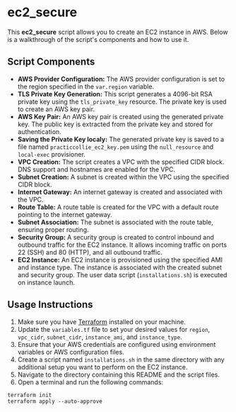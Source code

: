 # ec2_secure

This **ec2_secure** script allows you to create an EC2 instance in AWS. Below is a walkthrough of the script's components and how to use it.


## Script Components

- **AWS Provider Configuration:** The AWS provider configuration is set to the region specified in the `var.region` variable.
- **TLS Private Key Generation:** This script generates a 4096-bit RSA private key using the `tls_private_key` resource. The private key is used to create an AWS key pair.
- **AWS Key Pair:** An AWS key pair is created using the generated private key. The public key is extracted from the private key and stored for authentication.
- **Saving the Private Key localy:** The generated private key is saved to a file named `practiccollie_ec2_key.pem` using the `null_resource` and `local-exec` provisioner.
- **VPC Creation:** The script creates a VPC with the specified CIDR block. DNS support and hostnames are enabled for the VPC.
- **Subnet Creation:** A subnet is created within the VPC using the specified CIDR block.
- **Internet Gateway:** An internet gateway is created and associated with the VPC.
- **Route Table:** A route table is created for the VPC with a default route pointing to the internet gateway.
- **Subnet Association:** The subnet is associated with the route table, ensuring proper routing.
- **Security Group:** A security group is created to control inbound and outbound traffic for the EC2 instance. It allows incoming traffic on ports 22 (SSH) and 80 (HTTP), and all outbound traffic.
- **EC2 Instance:** An EC2 instance is provisioned using the specified AMI and instance type. The instance is associated with the created subnet and security group. The user data script (`installations.sh`) is executed on instance launch.

## Usage Instructions

1. Make sure you have [Terraform](https://www.terraform.io/downloads.html) installed on your machine.
2. Update the `variables.tf` file to set your desired values for `region`, `vpc_cidr`, `subnet_cidr`, `instance_ami`, and `instance_type`.
3. Ensure that your AWS credentials are configured using environment variables or AWS configuration files.
4. Create a script named `installations.sh` in the same directory with any additional setup you want to perform on the EC2 instance.
5. Navigate to the directory containing this README and the script files.
6. Open a terminal and run the following commands:
   
```
terraform init
terraform apply --auto-approve
```
